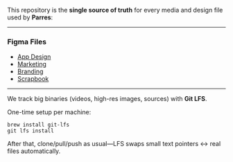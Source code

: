 This repository is the **single source of truth** for every media and design file used by **Parres**:

---

### Figma Files
- [App Design](<https://www.figma.com/design/vKRAny6DbUMIiF3I28cFga/%F0%9F%97%A8%EF%B8%8F-White-Noise?m=auto&t=AKHycJrqIKvHVDCH-6>)
- [Marketing](<https://www.figma.com/design/0I3UJVBaAzMDpESPgCHEOK/Marketing?m=auto&t=AKHycJrqIKvHVDCH-6>)
- [Branding](<https://www.figma.com/design/Ad3jGmgd2wDXFb04l2qAh5/Branding?m=auto&t=AKHycJrqIKvHVDCH-6>)
- [Scrapbook](<https://www.figma.com/design/tPbKlxFzmoXeupW5VCv85q/Scrapbook?m=auto&t=AKHycJrqIKvHVDCH-6>)

---

We track big binaries (videos, high-res images, sources) with **Git LFS**.  
 
One-time setup per machine:
```
brew install git-lfs
git lfs install
```
After that, clone/pull/push as usual—LFS swaps small text pointers ↔ real files automatically.

